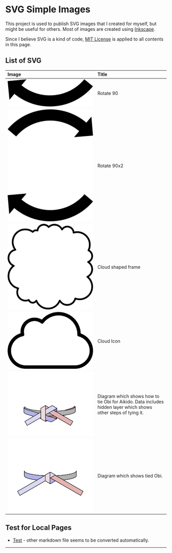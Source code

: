 # SVG Simple Images

This project is used to publish SVG images that I created for myself, but might be useful for others.
Most of images are created using [Inkscape](https://inkscape.org/).

Since I believe SVG is a kind of code, [MIT License](LICENSE) is applied to all contents in this page.

## List of SVG

|Image|Title|
|:----|:----------|
|![](Arrow/Rotate_90.svg)|Rotate 90|
|![](Arrow/Rotate_90x2.svg)|Rotate 90x2|
|![](Frame/CloudFrame.svg)|Cloud shaped frame||
|![](Icon/CloudOutline.svg)|Cloud Icon|
|![](Obi/Obi_Steps.svg)|Diagram which shows how to tie Obi for Aikido. Data includes hidden layer which shows other steps of tying it.|
|![](Obi/Obi_Final.svg)|Diagram which shows tied Obi.|

## Test for Local Pages

* [Test](docs/test.html) - other markdown file seems to be converted automatically.

---
